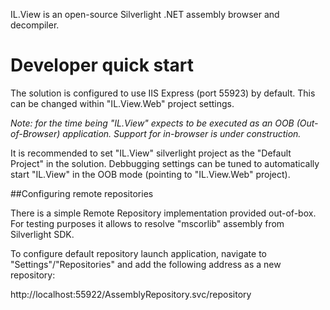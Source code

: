 IL.View is an open-source Silverlight .NET assembly browser and decompiler.

Developer quick start
===========================

The solution is configured to use IIS Express (port 55923) by default. 
This can be changed within "IL.View.Web" project settings.

_Note: for the time being "IL.View" expects to be executed as an OOB (Out-of-Browser) application. 
Support for in-browser is under construction._

It is recommended to set "IL.View" silverlight project as the "Default Project" in the solution. 
Debbugging settings can be tuned to automatically start "IL.View" in the OOB mode (pointing to "IL.View.Web" project).

##Configuring remote repositories

There is a simple Remote Repository implementation provided out-of-box. For testing purposes it allows to resolve "mscorlib"
assembly from Silverlight SDK.

To configure default repository launch application, navigate to "Settings"/"Repositories" and add the following address 
as a new repository:

http://localhost:55922/AssemblyRepository.svc/repository

